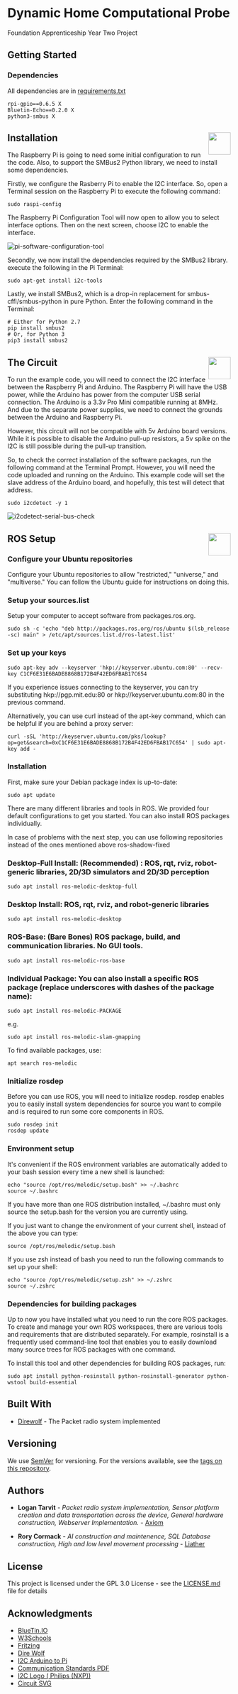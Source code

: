 # **D**ynamic **H**ome **C**omputational **P**robe

Foundation Apprenticeship Year Two Project

## Getting Started

### Dependencies

All dependencies are in [requirements.txt](requirements.txt)

```
rpi-gpio==0.6.5 X
Bluetin-Echo==0.2.0 X
python3-smbus X
```
## Installation <img src="https://upload.wikimedia.org/wikipedia/en/thumb/9/9f/I%C2%B2C_bus_logo.svg/1200px-I%C2%B2C_bus_logo.svg.png" width="50" height="50" align="right"/>

The Raspberry Pi is going to need some initial configuration to run the code. Also, to support the SMBus2 Python library, we need to install some dependencies.

Firstly, we configure the Rasberry Pi to enable the I2C interface. So, open a Terminal session on the Raspberry Pi to execute the following command:  

```
sudo raspi-config
```

The Raspberry Pi Configuration Tool will now open to allow you to select interface options. Then on the next screen, 
choose I2C to enable the interface.

![pi-software-configuration-tool](https://github.com/AxiomYT/Dynamic-Home-Computational-Probe/blob/master/pi-software-configuration-tool.png)

Secondly, we now install the dependencies required by the SMBus2 library.
execute the following in the Pi Terminal:

```
sudo apt-get install i2c-tools
```


Lastly, we install SMBus2, which is a drop-in replacement for smbus-cffi/smbus-python in pure Python. Enter the following command in the Terminal:

```
# Either for Python 2.7
pip install smbus2
# Or, for Python 3
pip3 install smbus2
```
## The Circuit <img src="https://github.com/AxiomYT/Dynamic-Home-Computational-Probe/blob/master/download.png" width="50" height="50" align="right" />



To run the example code, you will need to connect the I2C interface between the Raspberry Pi and Arduino. The Raspberry Pi will have the USB power, while the Arduino has power from the computer USB serial connection. The Arduino is a 3.3v Pro Mini compatible running at 8MHz. And due to the separate power supplies, we need to connect the grounds between the Arduino and Raspberry Pi.

However, this circuit will not be compatible with 5v Arduino board versions. While it is possible to disable the Arduino pull-up resistors, a 5v spike on the I2C is still possible during the pull-up transition.

So, to check the correct installation of the software packages, run the following command at the Terminal Prompt. However, you will need the code uploaded and running on the Arduino. This example code will set the slave address of the Arduino board, and hopefully, this test will detect that address.

```
sudo i2cdetect -y 1
```

![i2cdetect-serial-bus-check](https://github.com/AxiomYT/Dynamic-Home-Computational-Probe/blob/master/i2cdetect-serial-bus-check.png)

## ROS Setup <img src="https://encrypted-tbn0.gstatic.com/images?q=tbn:ANd9GcRFqAKz_j5ndxEp-YrgNGubPwtNIBkuNkYBLC7JLDk66OUFFYfqYA" width="50" height="50" align="right" />

### Configure your Ubuntu repositories

Configure your Ubuntu repositories to allow "restricted," "universe," and "multiverse." You can follow the Ubuntu guide for instructions on doing this.

### Setup your sources.list

Setup your computer to accept software from packages.ros.org.

```
sudo sh -c 'echo "deb http://packages.ros.org/ros/ubuntu $(lsb_release -sc) main" > /etc/apt/sources.list.d/ros-latest.list'
```

### Set up your keys

```
sudo apt-key adv --keyserver 'hkp://keyserver.ubuntu.com:80' --recv-key C1CF6E31E6BADE8868B172B4F42ED6FBAB17C654
```

If you experience issues connecting to the keyserver, you can try substituting hkp://pgp.mit.edu:80 or hkp://keyserver.ubuntu.com:80 in the previous command.

Alternatively, you can use curl instead of the apt-key command, which can be helpful if you are behind a proxy server:

```
curl -sSL 'http://keyserver.ubuntu.com/pks/lookup?op=get&search=0xC1CF6E31E6BADE8868B172B4F42ED6FBAB17C654' | sudo apt-key add -
```

### Installation

First, make sure your Debian package index is up-to-date:
```
sudo apt update
```

There are many different libraries and tools in ROS. We provided four default configurations to get you started. You can also install ROS packages individually.

In case of problems with the next step, you can use following repositories instead of the ones mentioned above ros-shadow-fixed

### Desktop-Full Install: (Recommended) : ROS, rqt, rviz, robot-generic libraries, 2D/3D simulators and 2D/3D perception

```
sudo apt install ros-melodic-desktop-full
```

### Desktop Install: ROS, rqt, rviz, and robot-generic libraries

```
sudo apt install ros-melodic-desktop
```

### ROS-Base: (Bare Bones) ROS package, build, and communication libraries. No GUI tools.
```
sudo apt install ros-melodic-ros-base
```

### Individual Package: You can also install a specific ROS package (replace underscores with dashes of the package name):

```
sudo apt install ros-melodic-PACKAGE
```

e.g.
```
sudo apt install ros-melodic-slam-gmapping
```

To find available packages, use:

```
apt search ros-melodic
```


### Initialize rosdep

Before you can use ROS, you will need to initialize rosdep. rosdep enables you to easily install system dependencies for source you want to compile and is required to run some core components in ROS.

```
sudo rosdep init
rosdep update
```

### Environment setup

It's convenient if the ROS environment variables are automatically added to your bash session every time a new shell is launched:

```
echo "source /opt/ros/melodic/setup.bash" >> ~/.bashrc
source ~/.bashrc
```

If you have more than one ROS distribution installed, ~/.bashrc must only source the setup.bash for the version you are currently using.

If you just want to change the environment of your current shell, instead of the above you can type:

```
source /opt/ros/melodic/setup.bash
```

If you use zsh instead of bash you need to run the following commands to set up your shell:

```
echo "source /opt/ros/melodic/setup.zsh" >> ~/.zshrc
source ~/.zshrc
```

### Dependencies for building packages

Up to now you have installed what you need to run the core ROS packages. To create and manage your own ROS workspaces, there are various tools and requirements that are distributed separately. For example, rosinstall is a frequently used command-line tool that enables you to easily download many source trees for ROS packages with one command.

To install this tool and other dependencies for building ROS packages, run:

```
sudo apt install python-rosinstall python-rosinstall-generator python-wstool build-essential
```

## Built With

* [Direwolf](https://github.com/wb2osz/direwolf) - The Packet radio system implemented

## Versioning

We use [SemVer](http://semver.org/) for versioning. For the versions available, see the [tags on this repository](https://github.com/AxiomYT/Dynamic-Home-Computational-Probe/tags). 

## Authors

* **Logan Tarvit** - *Packet radio system implementation, Sensor platform creation and data transportation across the device, General hardware construction, Webserver Implementation.* - [Axiom](https://github.com/AxiomYT)

* **Rory Cormack** - *AI construction and maintenence, SQL Database construction, High and low level movement processing* - [Liather](https://github.com/Liather)

## License

This project is licensed under the GPL 3.0 License - see the [LICENSE.md](LICENSE.md) file for details

## Acknowledgments

* [BlueTin.IO](https://www.bluetin.io/interfacing/i2c-connect-raspberry-pi-arduino/)
* [W3Schools](https://www.w3schools.com/)
* [Fritzing](https://fritzing.org/home/)
* [Dire Wolf](https://github.com/wb2osz/direwolf)
* [I2C Arduino to Pi](https://github.com/kmaragos/raspi2cino)
* [Communication Standards PDF](http://seniordesignlab.com/wp-content/uploads/2018/03/PIC_MSSP.pdf)
* [I2C Logo \( Philips \(NXP\)) ](https://www.nxp.com/docs/en/data-sheet/PCA9540B.pdf)
* [Circuit SVG](https://www.ohmite.com/)
